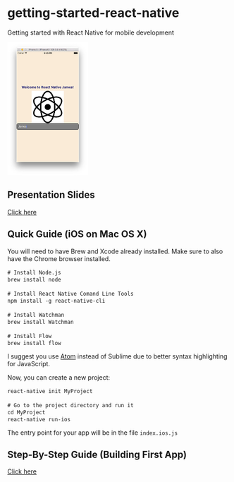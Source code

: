 # getting-started-react-native

Getting started with React Native for mobile development

![Readme Screenshot](screenshots/readme_screenshot.png)

## Presentation Slides

[Click here](https://docs.google.com/presentation/d/1fQMSvoDdO-2ZY1dfsJRbrt3V3pcIKbQPt9OdgpZZL58/edit?usp=sharing)

## Quick Guide (iOS on Mac OS X)

You will need to have Brew and Xcode already installed. Make sure to also have the Chrome browser installed.

```
# Install Node.js
brew install node

# Install React Native Comand Line Tools
npm install -g react-native-cli

# Install Watchman
brew install Watchman

# Install Flow
brew install flow
```

I suggest you use [Atom](https://atom.io/) instead of Sublime due to better syntax highlighting for JavaScript.

Now, you can create a new project:

```
react-native init MyProject

# Go to the project directory and run it
cd MyProject
react-native run-ios
```

The entry point for your app will be in the file `index.ios.js`

## Step-By-Step Guide (Building First App)

[Click here](GUIDE.md)
